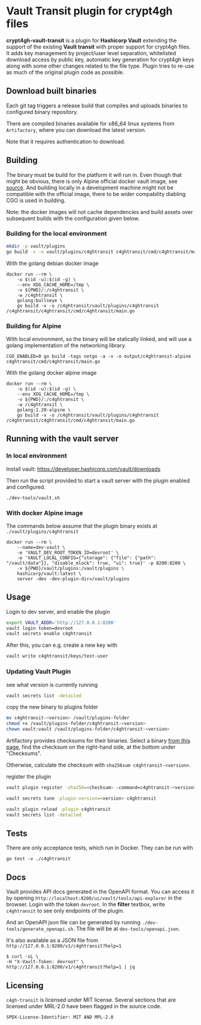 # Vault Transit plugin for crypt4gh files
**crypt4gh-vault-transit** is a plugin for **Hashicorp Vault** extending the
support of the existing **Vault transit** with proper support for crypt4gh
files. It adds key management by project/user level separation, whitelisted
download access by public key, automatic key generation for crypt4gh keys
along with some other changes related to the file type. Plugin tries to re-use
as much of the original plugin code as possible.

## Download built binaries

Each git tag triggers a release build that compiles and uploads binaries to configured binary repository. 

There are compiled binaries available for x86_64 linux systems from `Artifactory`, where you can download the latest version.

Note that it requires authentication to download.

## Building
The binary must be build for the platform it will run in.
Even though that might be obvious, there is only Alpine official docker vault image, see [source](https://github.com/hashicorp/vault/blob/main/scripts/docker/Dockerfile).
And building locally in a development machine might not be compatible with the 
official image, there to be wider compability diabling CGO is used in building.

Note: the docker images will not cache dependencies and build assets over subsequent builds with the configuration given below.

### Building for the local environment

```bash
mkdir -p vault/plugins
go build -v -o vault/plugins/c4ghtransit c4ghtransit/cmd/c4ghtransit/main.go
```

With the golang debian docker image
```
docker run --rm \
    -u $(id -u):$(id -g) \
    --env XDG_CACHE_HOME=/tmp \
    -v ${PWD}/:/c4ghtransit \
    -w /c4ghtransit \
    golang:bullseye \
    go build -v -o /c4ghtransit/vault/plugins/c4ghtransit /c4ghtransit/c4ghtransit/cmd/c4ghtransit/main.go
```

### Building for Alpine

With local environment, so the binary will be statically linked, and will use a golang implementation of the networking library.

    CGO_ENABLED=0 go build -tags netgo -a -v -o output/c4ghtransit-alpine c4ghtransit/cmd/c4ghtransit/main.go

With the golang docker alpine image
```
docker run --rm \
    -u $(id -u):$(id -g) \
    --env XDG_CACHE_HOME=/tmp \
    -v ${PWD}/:/c4ghtransit \
    -w /c4ghtransit \
    golang:1.20-alpine \
    go build -v -o /c4ghtransit/vault/plugins/c4ghtransit /c4ghtransit/c4ghtransit/cmd/c4ghtransit/main.go
```

## Running with the vault server

### In local environment
Install vault: https://developer.hashicorp.com/vault/downloads

Then run the script provided to start a vault server with the plugin enabled and configured.

    ./dev-tools/vault.sh

### With docker Alpine image

The commands below assume that the plugin binary exists at `./vault/plugins/c4ghtransit`

```
docker run --rm \
    --name=dev-vault \
    -e 'VAULT_DEV_ROOT_TOKEN_ID=devroot' \
    -e 'VAULT_LOCAL_CONFIG={"storage": {"file": {"path": "/vault/data"}}, "disable_mlock": true, "ui": true}' -p 8200:8200 \
    -v ${PWD}/vault/plugins:/vault/plugins \
    hashicorp/vault:latest \
    server -dev -dev-plugin-dir=/vault/plugins
```

## Usage
Login to dev server, and enable the plugin
```bash
export VAULT_ADDR='http://127.0.0.1:8200'
vault login token=devroot
vault secrets enable c4ghtransit
```

After this, you can e.g. create a new key with
```bash
vault write c4ghtransit/keys/test-user
```

### Updating Vault Plugin

see what version is currently running
```bash
vault secrets list -detailed
```

copy the new binary to plugins folder
```bash
mv c4ghtransit-<version> /vault/plugins-folder
chmod +x /vault/plugins-folder/c4ghtransit-<version>
chown vault:vault /vault/plugins-folder/c4ghtransit-<version>
```

Artifactory provides checksums for their binaries. Select a binary [from this page](https://sds-docker.artifactory.ci.csc.fi/artifactory/webapp/#/artifacts/browse/tree/General/sds-generic-local/c4gh-transit/c4ghtransit), find the checksum on the right-hand side, at the bottom under "Checksums".

Otherwise, calculate the checksum with `sha256sum c4ghtransit-<version>`.

register the plugin
```bash
vault plugin register -sha256=<checksum> -command=c4ghtransit-<version> -version=<version> secret c4ghtransit

vault secrets tune -plugin-version=<version> c4ghtransit

vault plugin reload -plugin c4ghtransit
vault secrets list -detailed
```
## Tests
There are only acceptance tests, which run in Docker. They can be run with

    go test -v ./c4ghtransit

## Docs
Vault provides API docs generated in the OpenAPI format. You can access it by opening 
`http://localhost:8200/ui/vault/tools/api-explorer` in the browser.
Login with the token `devroot`. In the **filter** textbox, write `c4ghtransit` to see only endpoints of the plugin.

And an OpenAPI json file can be generated by running `./dev-tools/generate_openapi.sh`.
The file will be at `dev-tools/openapi.json`.

It's also available as a JSON file from `http://127.0.0.1:8200/v1/c4ghtransit?help=1`

    $ curl -sL \
    -H "X-Vault-Token: devroot" \
    http://127.0.0.1:8200/v1/c4ghtransit?help=1 | jq

## Licensing

`c4gh-transit` is licensed under MIT license. 
Several sections that are licensed under MRL-2.0 have been flagged in the source code.

`SPDX-License-Identifier: MIT AND MPL-2.0`
